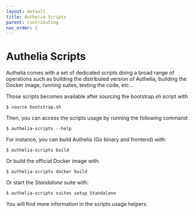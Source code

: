 ```yaml
---
layout: default
title: Authelia Scripts
parent: Contributing
nav_order: 2
---
```


# Authelia Scripts

Authelia comes with a set of dedicated scripts doing a broad range of operations such as building the distributed 
version of Authelia, building the Docker image, running suites, testing the code, etc...

Those scripts becomes available after sourcing the bootstrap.sh script with

```console
$ source bootstrap.sh
```

Then, you can access the scripts usage by running the following command:

```console
$ authelia-scripts --help
```

For instance, you can build Authelia (Go binary and frontend) with:

```console
$ authelia-scripts build
```
    

Or build the official Docker image with:

```console
$ authelia-scripts docker build
```

Or start the *Standalone* suite with:

```console
$ authelia-scripts suites setup Standalone
```

You will find more information in the scripts usage helpers.